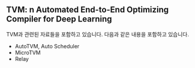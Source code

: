 
## TVM: n Automated End-to-End Optimizing Compiler for Deep Learning
TVM과 관련된 자료들을 포함하고 있습니다. 다음과 같은 내용을 포함하고 있습니다.
- AutoTVM, Auto Scheduler
- MicroTVM
- Relay
